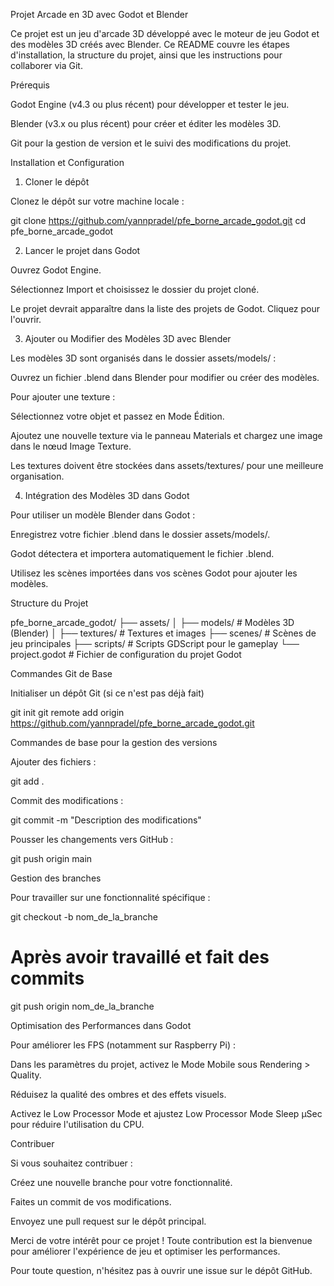 Projet Arcade en 3D avec Godot et Blender

Ce projet est un jeu d'arcade 3D développé avec le moteur de jeu Godot et des modèles 3D créés avec Blender. Ce README couvre les étapes d'installation, la structure du projet, ainsi que les instructions pour collaborer via Git.

Prérequis

Godot Engine (v4.3 ou plus récent) pour développer et tester le jeu.

Blender (v3.x ou plus récent) pour créer et éditer les modèles 3D.

Git pour la gestion de version et le suivi des modifications du projet.

Installation et Configuration

1. Cloner le dépôt

Clonez le dépôt sur votre machine locale :

git clone https://github.com/yannpradel/pfe_borne_arcade_godot.git
cd pfe_borne_arcade_godot

2. Lancer le projet dans Godot

Ouvrez Godot Engine.

Sélectionnez Import et choisissez le dossier du projet cloné.

Le projet devrait apparaître dans la liste des projets de Godot. Cliquez pour l'ouvrir.

3. Ajouter ou Modifier des Modèles 3D avec Blender

Les modèles 3D sont organisés dans le dossier assets/models/ :

Ouvrez un fichier .blend dans Blender pour modifier ou créer des modèles.

Pour ajouter une texture :

Sélectionnez votre objet et passez en Mode Édition.

Ajoutez une nouvelle texture via le panneau Materials et chargez une image dans le nœud Image Texture.

Les textures doivent être stockées dans assets/textures/ pour une meilleure organisation.

4. Intégration des Modèles 3D dans Godot

Pour utiliser un modèle Blender dans Godot :

Enregistrez votre fichier .blend dans le dossier assets/models/.

Godot détectera et importera automatiquement le fichier .blend.

Utilisez les scènes importées dans vos scènes Godot pour ajouter les modèles.

Structure du Projet

pfe_borne_arcade_godot/
├── assets/
│   ├── models/            # Modèles 3D (Blender)
│   ├── textures/          # Textures et images
├── scenes/                # Scènes de jeu principales
├── scripts/               # Scripts GDScript pour le gameplay
└── project.godot          # Fichier de configuration du projet Godot

Commandes Git de Base

Initialiser un dépôt Git (si ce n'est pas déjà fait)

git init
git remote add origin https://github.com/yannpradel/pfe_borne_arcade_godot.git

Commandes de base pour la gestion des versions

Ajouter des fichiers :

git add .

Commit des modifications :

git commit -m "Description des modifications"

Pousser les changements vers GitHub :

git push origin main

Gestion des branches

Pour travailler sur une fonctionnalité spécifique :

git checkout -b nom_de_la_branche
# Après avoir travaillé et fait des commits
git push origin nom_de_la_branche

Optimisation des Performances dans Godot

Pour améliorer les FPS (notamment sur Raspberry Pi) :

Dans les paramètres du projet, activez le Mode Mobile sous Rendering > Quality.

Réduisez la qualité des ombres et des effets visuels.

Activez le Low Processor Mode et ajustez Low Processor Mode Sleep µSec pour réduire l'utilisation du CPU.

Contribuer

Si vous souhaitez contribuer :

Créez une nouvelle branche pour votre fonctionnalité.

Faites un commit de vos modifications.

Envoyez une pull request sur le dépôt principal.

Merci de votre intérêt pour ce projet ! Toute contribution est la bienvenue pour améliorer l'expérience de jeu et optimiser les performances.

Pour toute question, n'hésitez pas à ouvrir une issue sur le dépôt GitHub.


